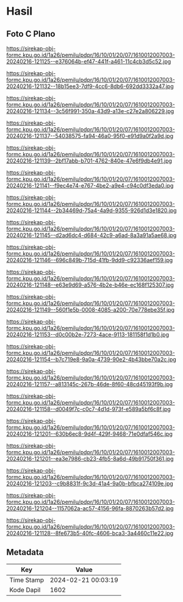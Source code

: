# Hasil

## Foto C Plano

https://sirekap-obj-formc.kpu.go.id/1a26/pemilu/pdpr/16/10/01/20/07/1610012007003-20240216-121125--e376064b-ef47-441f-a461-11c4cb3d5c52.jpg

https://sirekap-obj-formc.kpu.go.id/1a26/pemilu/pdpr/16/10/01/20/07/1610012007003-20240216-121132--18b15ee3-7df9-4cc6-8db6-692dd3332a47.jpg

https://sirekap-obj-formc.kpu.go.id/1a26/pemilu/pdpr/16/10/01/20/07/1610012007003-20240216-121134--3c56f991-350a-43d9-a13e-c27e2a806229.jpg

https://sirekap-obj-formc.kpu.go.id/1a26/pemilu/pdpr/16/10/01/20/07/1610012007003-20240216-121137--54038575-fa94-46a0-95f0-e91d9a0f2a9d.jpg

https://sirekap-obj-formc.kpu.go.id/1a26/pemilu/pdpr/16/10/01/20/07/1610012007003-20240216-121139--2bf17abb-b701-4762-840e-47e6f9db4e91.jpg

https://sirekap-obj-formc.kpu.go.id/1a26/pemilu/pdpr/16/10/01/20/07/1610012007003-20240216-121141--f9ec4e74-e767-4be2-a9e4-c94c0df3eda0.jpg

https://sirekap-obj-formc.kpu.go.id/1a26/pemilu/pdpr/16/10/01/20/07/1610012007003-20240216-121144--2b34469d-75a4-4a9d-9355-926d1d3e1820.jpg

https://sirekap-obj-formc.kpu.go.id/1a26/pemilu/pdpr/16/10/01/20/07/1610012007003-20240216-121145--d2ad6dc4-d684-42c9-a6ad-8a3a91a5ae68.jpg

https://sirekap-obj-formc.kpu.go.id/1a26/pemilu/pdpr/16/10/01/20/07/1610012007003-20240216-121146--696c849b-715d-41fb-9dd9-c92336aef159.jpg

https://sirekap-obj-formc.kpu.go.id/1a26/pemilu/pdpr/16/10/01/20/07/1610012007003-20240216-121148--e63e9d69-a576-4b2e-b46e-ec168f125307.jpg

https://sirekap-obj-formc.kpu.go.id/1a26/pemilu/pdpr/16/10/01/20/07/1610012007003-20240216-121149--560f1e5b-0008-4085-a200-70e778ebe35f.jpg

https://sirekap-obj-formc.kpu.go.id/1a26/pemilu/pdpr/16/10/01/20/07/1610012007003-20240216-121153--d0c00b2e-7273-4ace-9113-181158f1d1b0.jpg

https://sirekap-obj-formc.kpu.go.id/1a26/pemilu/pdpr/16/10/01/20/07/1610012007003-20240216-121154--b7c719e8-9a0a-4739-90e2-4b43bbe70a2c.jpg

https://sirekap-obj-formc.kpu.go.id/1a26/pemilu/pdpr/16/10/01/20/07/1610012007003-20240216-121157--a813145c-267b-46de-8f60-48cd45193f9b.jpg

https://sirekap-obj-formc.kpu.go.id/1a26/pemilu/pdpr/16/10/01/20/07/1610012007003-20240216-121158--d0049f7c-c0c7-4d1d-973f-e589a5bf6c8f.jpg

https://sirekap-obj-formc.kpu.go.id/1a26/pemilu/pdpr/16/10/01/20/07/1610012007003-20240216-121201--630b6ec8-9d4f-429f-9468-71e0dfaf546c.jpg

https://sirekap-obj-formc.kpu.go.id/1a26/pemilu/pdpr/16/10/01/20/07/1610012007003-20240216-121201--ea3e7986-cb23-4fb5-8a6d-49b91750f361.jpg

https://sirekap-obj-formc.kpu.go.id/1a26/pemilu/pdpr/16/10/01/20/07/1610012007003-20240216-121203--c9b8831f-9c3d-41a4-9a0b-bfbca274109e.jpg

https://sirekap-obj-formc.kpu.go.id/1a26/pemilu/pdpr/16/10/01/20/07/1610012007003-20240216-121204--1157062a-ac57-4156-96fa-8870263b57d2.jpg

https://sirekap-obj-formc.kpu.go.id/1a26/pemilu/pdpr/16/10/01/20/07/1610012007003-20240216-121128--8fe673b5-40fc-4606-bca3-3a4460c11e22.jpg


## Metadata

| Key        | Value               |
| ---------- | ------------------- |
| Time Stamp | 2024-02-21 00:03:19 |
| Kode Dapil | 1602                |



